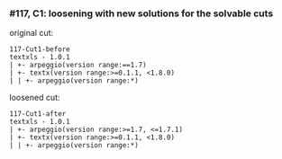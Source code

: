 ### #117, C1: loosening with new solutions for the solvable cuts
original cut:

```
117-Cut1-before
textxls - 1.0.1
| +- arpeggio(version range:==1.7)
| +- textx(version range:>=0.1.1, <1.8.0)
| | +- arpeggio(version range:*)
```




loosened cut:
```
117-Cut1-after
textxls - 1.0.1
| +- arpeggio(version range:>=1.7, <=1.7.1)
| +- textx(version range:>=0.1.1, <1.8.0)
| | +- arpeggio(version range:*) 
```




